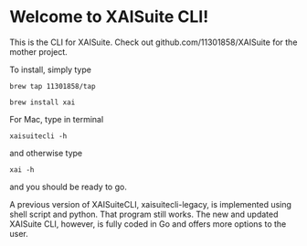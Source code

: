 # Welcome to XAISuite CLI!

This is the CLI for XAISuite. Check out github.com/11301858/XAISuite for the mother project.

To install, simply type 

```
brew tap 11301858/tap

brew install xai

```

For Mac, type in terminal

```
xaisuitecli -h

```
and otherwise type 

```
xai -h

```

and you should be ready to go. 

A previous version of XAISuiteCLI, xaisuitecli-legacy, is implemented using shell script and python. That program still works. The new and updated XAISuite CLI, however, is fully coded in Go and offers more options to the user.
